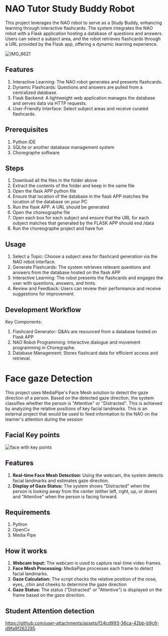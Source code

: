 # NAO Tutor Study Buddy Robot

This project leverages the NAO robot to serve as a Study Buddy, enhancing learning through interactive flashcards. The system integrates the NAO robot with a Flask application hosting a database of questions and answers. Users can select a subject area, and the robot retrieves flashcards through a URL provided by the Flask app, offering a dynamic learning experience.

![IMG_6621](https://github.com/user-attachments/assets/4b5eff49-567b-4ffc-ac91-37e861bf9b7e)


## Features
1.	Interactive Learning: The NAO robot generates and presents flashcards.
2.	Dynamic Flashcards: Questions and answers are pulled from a centralized database.
3.	Flask Backend: A lightweight web application manages the database and serves data via HTTP requests.
4.	User-Friendly Interface: Select subject areas and receive curated flashcards.

## Prerequisites
1.	Python IDE
2.	SQLite or another database management system
3.	Choregraphe software


## Steps
1.	Download all the files in the folder above
2.	Extract the contents of the folder and keep in the same file
3.	Open the flask APP python file
4.	Ensure that location of the database in the flask APP matches the location of the database on your PC
5.	Run the flask APP. A URL should be generated 
6.	Open the choreographe file
7.	Open each box for each subject and ensure that the URL for each subject matches that generated by the FLASK APP should end  /data
8.	Run the choreographe project and have fun

## Usage
1.	Select a Topic:
Choose a subject area for flashcard generation via the NAO robot interface.
2.	Generate Flashcards:
The system retrieves relevant questions and answers from the database hosted on the flask APP 
3.	Interactive Learning:
The robot presents the flashcards and engages the user with questions, answers, and hints.
4.	Review and Feedback:
Users can review their performance and receive suggestions for improvement.


## Development Workflow
Key Components:
1.	Flashcard Generator:
Q&A’s are resourced from a database hosted on Flask APP
2.	NAO Robot Programming:
Interactive dialogue and movement programming in Choregraphe.
3.	Database Management:
Stores flashcard data for efficient access and retrieval.








# Face gaze Detection 

This project uses MediaPipe's Face Mesh solution to detect the gaze direction of a person. Based on the detected gaze direction, the system classifies whether the person is "Attentive" or "Distracted". This is achieved by analyzing the relative positions of key facial landmarks. This is an external project that would be used to feed information to the NAO on the learner's attention during the session

## Facial Key points
![face with key points](https://github.com/user-attachments/assets/7a697adb-bcba-4984-adce-404f14e4e96f)

## Features

1. **Real-time Face Mesh Detection:** Using the webcam, the system detects facial landmarks and estimates gaze direction.
2. **Display of Gaze Status:** The system shows "Distracted" when the person is looking away from the center (either left, right, up, or down) and "Attentive" when the person is facing forward.

## Requirements

1. Python
2. OpenCv
3. Media Pipe

## How it works

1. **Webcam Input:** The webcam is used to capture real-time video frames.
2. **Face Mesh Processing:** MediaPipe processes each frame to detect facial landmarks.
3. **Gaze Calculation:** The script checks the relative position of the nose, eyes, ,chin and cheeks to determine the gaze direction
4. **Gaze Status:** The status ("Distracted" or "Attentive") is displayed on the frame based on the gaze direction.

## Student Attention detection



https://github.com/user-attachments/assets/f24cd993-36ca-42bb-b9c6-d9fa9f262295


